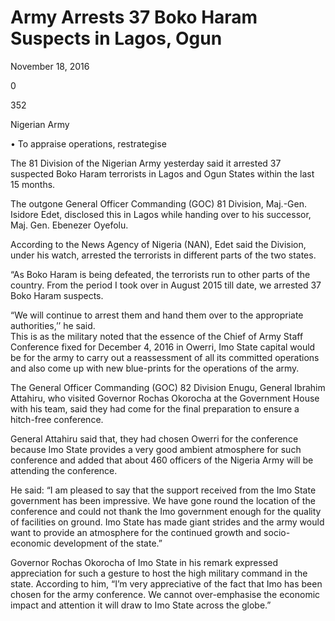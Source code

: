 # Army Arrests 37 Boko Haram Suspects in Lagos, Ogun

November 18, 2016

0

352

Nigerian Army

• To appraise operations, restrategise

The 81 Division of the Nigerian Army yesterday said it arrested 37 suspected Boko Haram terrorists in Lagos and Ogun States within the last 15 months.

The outgone General Officer Commanding \(GOC\) 81 Division, Maj.-Gen. Isidore Edet, disclosed this in Lagos while handing over to his successor, Maj. Gen. Ebenezer Oyefolu.

According to the News Agency of Nigeria \(NAN\), Edet said the Division, under his watch, arrested the terrorists in different parts of the two states.

“As Boko Haram is being defeated, the terrorists run to other parts of the country. From the period I took over in August 2015 till date, we arrested 37 Boko Haram suspects.

“We will continue to arrest them and hand them over to the appropriate authorities,’’ he said.  
This is as the military noted that the essence of the Chief of Army Staff Conference fixed for December 4, 2016 in Owerri, Imo State capital would be for the army to carry out a reassessment of all its committed operations and also come up with new blue-prints for the operations of the army.

The General Officer Commanding \(GOC\) 82 Division Enugu, General Ibrahim Attahiru, who visited Governor Rochas Okorocha at the Government House with his team, said they had come for the final preparation to ensure a hitch-free conference.

General Attahiru said that, they had chosen Owerri for the conference because Imo State provides a very good ambient atmosphere for such conference and added that about 460 officers of the Nigeria Army will be attending the conference.

He said: “I am pleased to say that the support received from the Imo State government has been impressive. We have gone round the location of the conference and could not thank the Imo government enough for the quality of facilities on ground. Imo State has made giant strides and the army would want to provide an atmosphere for the continued growth and socio-economic development of the state.”

Governor Rochas Okorocha of Imo State in his remark expressed appreciation for such a gesture to host the high military command in the state. According to him, “I’m very appreciative of the fact that Imo has been chosen for the army conference. We cannot over-emphasise the economic impact and attention it will draw to Imo State across the globe.”
